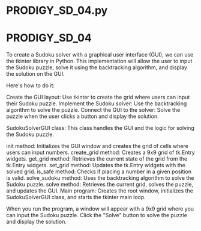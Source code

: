 # PRODIGY_SD_04.py
# PRODIGY_SD_04

To create a Sudoku solver with a graphical user interface (GUI), we can use the tkinter library in Python. This implementation will allow the user to input the Sudoku puzzle, solve it using the backtracking algorithm, and display the solution on the GUI.

Here's how to do it:

Create the GUI layout: Use tkinter to create the grid where users can input their Sudoku puzzle. Implement the Sudoku solver: Use the backtracking algorithm to solve the puzzle. Connect the GUI to the solver: Solve the puzzle when the user clicks a button and display the solution.

SudokuSolverGUI class: This class handles the GUI and the logic for solving the Sudoku puzzle.

init method: Initializes the GUI window and creates the grid of cells where users can input numbers.
create_grid method: Creates a 9x9 grid of tk.Entry widgets.
get_grid method: Retrieves the current state of the grid from the tk.Entry widgets.
set_grid method: Updates the tk.Entry widgets with the solved grid.
is_safe method: Checks if placing a number in a given position is valid.
solve_sudoku method: Uses the backtracking algorithm to solve the Sudoku puzzle.
solve method: Retrieves the current grid, solves the puzzle, and updates the GUI.
Main program: Creates the root window, initializes the SudokuSolverGUI class, and starts the tkinter main loop.

When you run the program, a window will appear with a 9x9 grid where you can input the Sudoku puzzle. Click the "Solve" button to solve the puzzle and display the solution.
